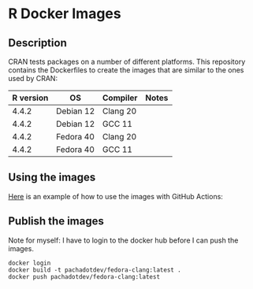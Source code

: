# R Docker Images

## Description

CRAN tests packages on a number of different platforms. This repository contains
the Dockerfiles to create the images that are similar to the ones used by CRAN:

| R version | OS           | Compiler | Notes |
|-----------|--------------|----------|-------|
| 4.4.2     | Debian 12    | Clang 20 |       |
| 4.4.2     | Debian 12    | GCC 11   |       |
| 4.4.2     | Fedora 40    | Clang 20 |       |
| 4.4.2     | Fedora 40    | GCC 11   |       |

## Using the images

[Here]() is an example of how to use the images with GitHub Actions:

## Publish the images

Note for myself: I have to login to the docker hub before I can push the images.

```
docker login
docker build -t pachadotdev/fedora-clang:latest .
docker push pachadotdev/fedora-clang:latest
```
